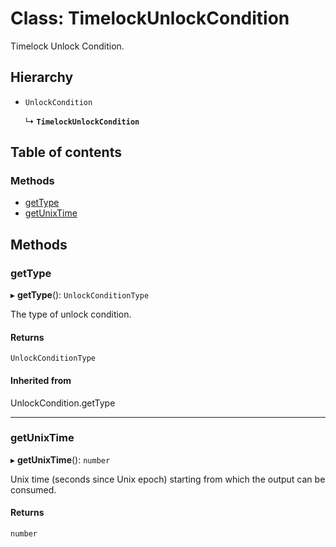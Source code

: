 # Class: TimelockUnlockCondition

Timelock Unlock Condition.

## Hierarchy

- `UnlockCondition`

  ↳ **`TimelockUnlockCondition`**

## Table of contents

### Methods

- [getType](TimelockUnlockCondition.md#gettype)
- [getUnixTime](TimelockUnlockCondition.md#getunixtime)

## Methods

### getType

▸ **getType**(): `UnlockConditionType`

The type of unlock condition.

#### Returns

`UnlockConditionType`

#### Inherited from

UnlockCondition.getType

---

### getUnixTime

▸ **getUnixTime**(): `number`

Unix time (seconds since Unix epoch) starting from which the output can be consumed.

#### Returns

`number`
